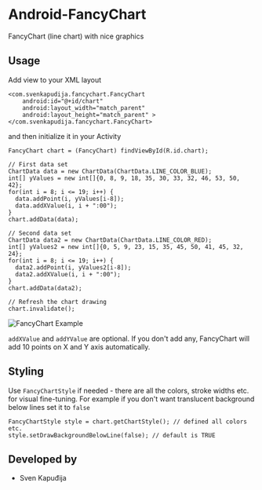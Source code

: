 Android-FancyChart
==================

FancyChart (line chart) with nice graphics

Usage
-----

Add view to your XML layout

    <com.svenkapudija.fancychart.FancyChart
        android:id="@+id/chart"
        android:layout_width="match_parent"
        android:layout_height="match_parent" >
    </com.svenkapudija.fancychart.FancyChart>
    
and then initialize it in your Activity

    FancyChart chart = (FancyChart) findViewById(R.id.chart);

    // First data set
    ChartData data = new ChartData(ChartData.LINE_COLOR_BLUE);
    int[] yValues = new int[]{0, 8, 9, 18, 35, 30, 33, 32, 46, 53, 50, 42};
    for(int i = 8; i <= 19; i++) {
      data.addPoint(i, yValues[i-8]);
      data.addXValue(i, i + ":00");
    }
    chart.addData(data);

    // Second data set
    ChartData data2 = new ChartData(ChartData.LINE_COLOR_RED);
    int[] yValues2 = new int[]{0, 5, 9, 23, 15, 35, 45, 50, 41, 45, 32, 24};
    for(int i = 8; i <= 19; i++) {
      data2.addPoint(i, yValues2[i-8]);
      data2.addXValue(i, i + ":00");
    }
    chart.addData(data2);
    
    // Refresh the chart drawing
    chart.invalidate();

![FancyChart Example](http://i.imgur.com/qv50v17.png)

`addXValue` and `addYValue` are optional. If you don't add any, FancyChart will add 10 points on X and Y axis automatically.

Styling
----

Use `FancyChartStyle` if needed - there are all the colors, stroke widths etc. for visual fine-tuning. For example if you don't
want translucent background below lines set it to `false`

    FancyChartStyle style = chart.getChartStyle(); // defined all colors etc.
    style.setDrawBackgroundBelowLine(false); // default is TRUE
    
Developed by
------------
* Sven Kapuđija
